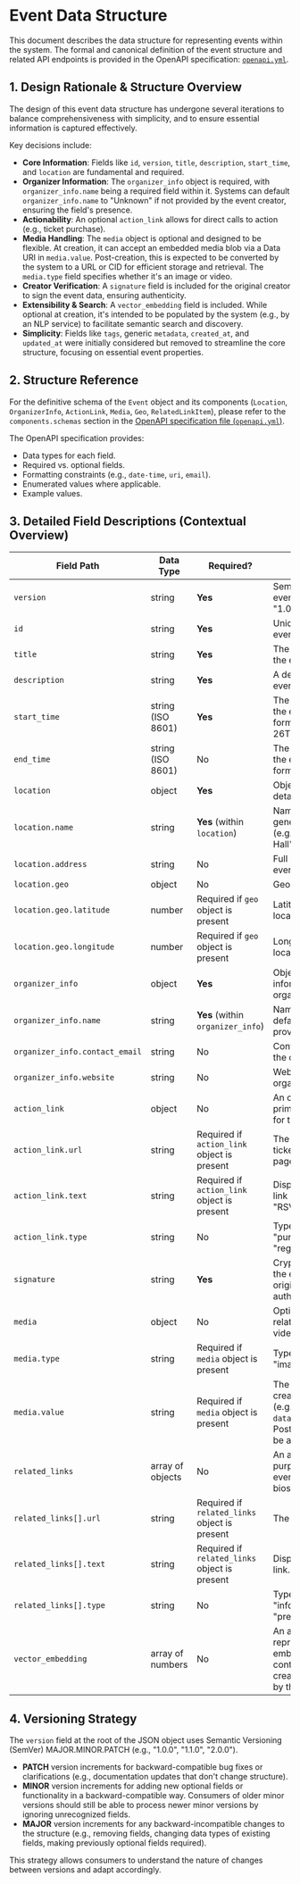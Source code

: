 # Event Data Structure

This document describes the data structure for representing events within the system. The formal and canonical definition of the event structure and related API endpoints is provided in the OpenAPI specification: [`openapi.yml`](../../openapi.yml).

## 1. Design Rationale & Structure Overview

The design of this event data structure has undergone several iterations to balance comprehensiveness with simplicity, and to ensure essential information is captured effectively.

Key decisions include:
*   **Core Information**: Fields like `id`, `version`, `title`, `description`, `start_time`, and `location` are fundamental and required.
*   **Organizer Information**: The `organizer_info` object is required, with `organizer_info.name` being a required field within it. Systems can default `organizer_info.name` to "Unknown" if not provided by the event creator, ensuring the field's presence.
*   **Actionability**: An optional `action_link` allows for direct calls to action (e.g., ticket purchase).
*   **Media Handling**: The `media` object is optional and designed to be flexible. At creation, it can accept an embedded media blob via a Data URI in `media.value`. Post-creation, this is expected to be converted by the system to a URL or CID for efficient storage and retrieval. The `media.type` field specifies whether it's an image or video.
*   **Creator Verification**: A `signature` field is included for the original creator to sign the event data, ensuring authenticity.
*   **Extensibility & Search**: A `vector_embedding` field is included. While optional at creation, it's intended to be populated by the system (e.g., by an NLP service) to facilitate semantic search and discovery.
*   **Simplicity**: Fields like `tags`, generic `metadata`, `created_at`, and `updated_at` were initially considered but removed to streamline the core structure, focusing on essential event properties.

## 2. Structure Reference

For the definitive schema of the `Event` object and its components (`Location`, `OrganizerInfo`, `ActionLink`, `Media`, `Geo`, `RelatedLinkItem`), please refer to the `components.schemas` section in the [OpenAPI specification file (`openapi.yml`)](../../openapi.yml).

The OpenAPI specification provides:
*   Data types for each field.
*   Required vs. optional fields.
*   Formatting constraints (e.g., `date-time`, `uri`, `email`).
*   Enumerated values where applicable.
*   Example values.

## 3. Detailed Field Descriptions (Contextual Overview)

| Field Path             | Data Type         | Required?                                  | Description                                                                                                                               |
|------------------------|-------------------|--------------------------------------------|-------------------------------------------------------------------------------------------------------------------------------------------|
| `version`              | string            | **Yes**                                    | Semantic version of the event data structure (e.g., "1.0.0").                                                                             |
| `id`                   | string            | **Yes**                                    | Unique identifier for the event (e.g., "evt_xxxxxxxx").                                                                                   |
| `title`                | string            | **Yes**                                    | The main title or name of the event.                                                                                                      |
| `description`          | string            | **Yes**                                    | A detailed description of the event.                                                                                                      |
| `start_time`           | string (ISO 8601) | **Yes**                                    | The start date and time of the event in ISO 8601 format (e.g., "2024-10-26T09:00:00Z").                                                  |
| `end_time`             | string (ISO 8601) | No                                         | The end date and time of the event in ISO 8601 format. Optional.                                                                          |
| `location`             | object            | **Yes**                                    | Object containing location details for the event.                                                                                         |
| `location.name`        | string            | **Yes** (within `location`)                | Name of the venue or a general location description (e.g., "Online", "Community Hall").                                                   |
| `location.address`     | string            | No                                         | Full street address of the event location.                                                                                                |
| `location.geo`         | object            | No                                         | Geographical coordinates.                                                                                                                 |
| `location.geo.latitude`| number            | Required if `geo` object is present        | Latitude of the event location.                                                                                                           |
| `location.geo.longitude`| number           | Required if `geo` object is present        | Longitude of the event location.                                                                                                          |
| `organizer_info`       | object            | **Yes**                                    | Object containing information about the event organizer.                                                                                  |
| `organizer_info.name`  | string            | **Yes** (within `organizer_info`)          | Name of the organizer. Can default to "Unknown" if not provided by the creator.                                                           |
| `organizer_info.contact_email` | string   | No                                         | Contact email address for the organizer.                                                                                                  |
| `organizer_info.website`| string            | No                                         | Website URL for the organizer.                                                                                                            |
| `action_link`          | object            | No                                         | An object representing a primary call-to-action link for the event.                                                                       |
| `action_link.url`      | string            | Required if `action_link` object is present| The URL for the action (e.g., ticket purchase, RSVP page).                                                                                |
| `action_link.text`     | string            | Required if `action_link` object is present| Display text for the action link (e.g., "Buy Tickets", "RSVP Here").                                                                      |
| `action_link.type`     | string            | No                                         | Type of action (e.g., "purchase", "rsvp", "register", "info").                                                                            |
| `signature`            | string            | **Yes**                                    | Cryptographic signature of the event data from the original creator, ensuring authenticity and integrity.                                 |
| `media`                | object            | No                                         | Optional object for event-related media (image or video).                                                                                 |
| `media.type`           | string            | Required if `media` object is present      | Type of media, e.g., "image", "video".                                                                                                    |
| `media.value`          | string            | Required if `media` object is present      | The media content itself. At creation, can be a Data URI (e.g., `data:image/png;base64,...`). Post-creation, expected to be a URL or CID. |
| `related_links`        | array of objects  | No                                         | An array of general-purpose links related to the event (e.g., agenda, speaker bios, social media).                                        |
| `related_links[].url`  | string            | Required if `related_links` object is present | The URL for the related link.                                                                                                             |
| `related_links[].text` | string            | Required if `related_links` object is present | Display text for the related link.                                                                                                        |
| `related_links[].type` | string            | No                                         | Type of related link (e.g., "info", "video", "social", "press").                                                                          |
| `vector_embedding`     | array of numbers  | No                                         | An array of numbers representing the vector embedding of the event's content. Optional at creation; can be populated by the system.      |

## 4. Versioning Strategy

The `version` field at the root of the JSON object uses Semantic Versioning (SemVer) MAJOR.MINOR.PATCH (e.g., "1.0.0", "1.1.0", "2.0.0").

*   **PATCH** version increments for backward-compatible bug fixes or clarifications (e.g., documentation updates that don't change structure).
*   **MINOR** version increments for adding new optional fields or functionality in a backward-compatible way. Consumers of older minor versions should still be able to process newer minor versions by ignoring unrecognized fields.
*   **MAJOR** version increments for any backward-incompatible changes to the structure (e.g., removing fields, changing data types of existing fields, making previously optional fields required).

This strategy allows consumers to understand the nature of changes between versions and adapt accordingly.